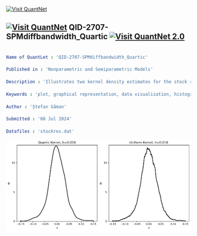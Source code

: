 [<img src="https://github.com/QuantLet/Styleguide-and-FAQ/blob/master/pictures/banner.png" width="1100" alt="Visit QuantNet">](http://quantlet.de/)

## [<img src="https://github.com/QuantLet/Styleguide-and-FAQ/blob/master/pictures/qloqo.png" alt="Visit QuantNet">](http://quantlet.de/) **QID-2707-SPMdiffbandwidth_Quartic** [<img src="https://github.com/QuantLet/Styleguide-and-FAQ/blob/master/pictures/QN2.png" width="60" alt="Visit QuantNet 2.0">](http://quantlet.de/)

```yaml

Name of QuantLet : 'QID-2707-SPMdiffbandwidth_Quartic'

Published in : 'Nonparametric and Semiparametric Models'

Description : 'Illustrates two kernel density estimates for the stock returns data with different kernels and h = 0.018.'

Keywords : 'plot, graphical representation, data visualization, histogram, financial, returns, asset'

Author : 'Ștefan Găman'

Submitted : '08 Jul 2024'

Datafiles : 'stockres.dat'

```

![Picture1](QID-2707-SPMdiffkernels_Quartic_Uniform.png)